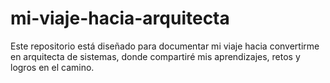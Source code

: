 # mi-viaje-hacia-arquitecta
Este repositorio está diseñado para documentar mi viaje hacia convertirme en arquitecta de sistemas, donde compartiré mis aprendizajes, retos y logros en el camino.
